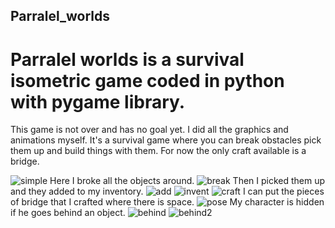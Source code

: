 ## Parralel_worlds

# Parralel worlds is a survival isometric game coded in python with pygame library.
This game is not over and has no goal yet. I did all the graphics and animations myself.
It's a survival game where you can break obstacles pick them up and build things with them. For now the only craft available is a bridge.

![simple](https://user-images.githubusercontent.com/121762901/230479735-97997da7-3e7c-4d66-b4ae-a8251f0a9379.png)
Here I broke all the objects around.
![break](https://user-images.githubusercontent.com/121762901/230480013-e99bd5f8-af45-4b63-95a6-43f65a9c3af7.png)
Then I picked them up and they added to my inventory.
![add](https://user-images.githubusercontent.com/121762901/230480079-b9117adf-4cb4-478e-93c2-7fc1bcc3a08f.png)
![invent](https://user-images.githubusercontent.com/121762901/230480129-c85cc641-424d-4447-b446-e7de39ccbfb4.png)
![craft](https://user-images.githubusercontent.com/121762901/230480181-46066420-a14f-4114-a926-6726dac1a167.png)
I can put the pieces of bridge that I crafted where there is space.
![pose](https://user-images.githubusercontent.com/121762901/230480385-5a00668e-0633-45f1-81ed-7ae2c4c62283.png)
My character is hidden if he goes behind an object.
![behind](https://user-images.githubusercontent.com/121762901/230480450-803798f6-8e50-4820-82e8-2ab9f04d86c6.png)
![behind2](https://user-images.githubusercontent.com/121762901/230480555-b4156bb6-463f-4d96-8693-fe5acdde519c.png)

